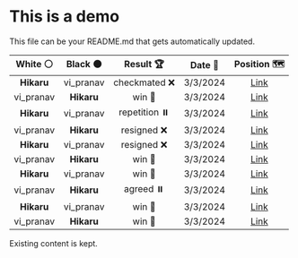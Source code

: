 # This is a demo

This file can be your README.md that gets automatically updated.

<!--START_SECTION:chessStats-->
<!-- Automatically generated with https://github.com/Balastrong/chess-stats-action -->

| White ⚪ | Black ⚫ | Result 🏆 | Date 📅 | Position 🗺️ |
|:---:|:---:|:---:|:---:|:---:|
| **Hikaru** | vi_pranav | checkmated ❌ | 3/3/2024 | <a href="http://www.ee.unb.ca/cgi-bin/tervo/fen.pl?select=3b1B1k/7p/4p3/3qPpr1/3P3K/1Q3RP1/7r/5R2 w - -">Link</a> |
| vi_pranav | **Hikaru** | win 🥇 | 3/3/2024 | <a href="http://www.ee.unb.ca/cgi-bin/tervo/fen.pl?select=8/2r2k1n/5p2/p6p/4q3/4P1PK/1P3P2/8 w - -">Link</a> |
| **Hikaru** | vi_pranav | repetition ⏸️ | 3/3/2024 | <a href="http://www.ee.unb.ca/cgi-bin/tervo/fen.pl?select=4R3/8/3pk3/5p2/8/1r4P1/5K2/8 b - -">Link</a> |
| vi_pranav | **Hikaru** | resigned ❌ | 3/3/2024 | <a href="http://www.ee.unb.ca/cgi-bin/tervo/fen.pl?select=8/2R3k1/4r3/3p3p/P2P2q1/2K1P3/2Q2R2/8 b - -">Link</a> |
| **Hikaru** | vi_pranav | resigned ❌ | 3/3/2024 | <a href="http://www.ee.unb.ca/cgi-bin/tervo/fen.pl?select=1RQ5/p3r1kp/2P3p1/P2p4/5P2/3q1BPP/4r2K/8 w - -">Link</a> |
| vi_pranav | **Hikaru** | win 🥇 | 3/3/2024 | <a href="http://www.ee.unb.ca/cgi-bin/tervo/fen.pl?select=2R5/8/8/5K2/7p/1p5P/1k4P1/4q3 w - -">Link</a> |
| **Hikaru** | vi_pranav | win 🥇 | 3/3/2024 | <a href="http://www.ee.unb.ca/cgi-bin/tervo/fen.pl?select=8/ppp5/8/8/2P5/1P6/P1nQ4/1k1K4 b - -">Link</a> |
| vi_pranav | **Hikaru** | agreed ⏸️ | 3/3/2024 | <a href="http://www.ee.unb.ca/cgi-bin/tervo/fen.pl?select=3k4/p4p1p/2p2Rb1/8/8/bBPn4/P2K2PP/8 w - -">Link</a> |
| **Hikaru** | vi_pranav | win 🥇 | 3/3/2024 | <a href="http://www.ee.unb.ca/cgi-bin/tervo/fen.pl?select=4r1k1/6R1/2p1N3/3n1P2/7P/6b1/PP6/1K6 b - -">Link</a> |
| vi_pranav | **Hikaru** | win 🥇 | 3/3/2024 | <a href="http://www.ee.unb.ca/cgi-bin/tervo/fen.pl?select=8/8/B4n2/6p1/8/4p1PK/3k4/8 w - -">Link</a> |

<!--END_SECTION:chessStats-->

Existing content is kept.
